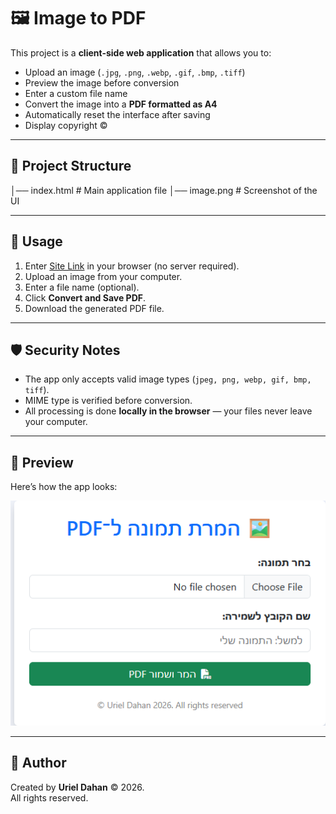 # 🖼️ Image to PDF

This project is a **client-side web application** that allows you to:

- Upload an image (`.jpg`, `.png`, `.webp`, `.gif`, `.bmp`, `.tiff`)
- Preview the image before conversion
- Enter a custom file name
- Convert the image into a **PDF formatted as A4**
- Automatically reset the interface after saving
- Display copyright ©

---

## 📂 Project Structure
│── index.html # Main application file
│── image.png # Screenshot of the UI


---

## 🚀 Usage

1. Enter [Site Link](https://harmonious-mochi-d102df.netlify.app/) in your browser (no server required).
2. Upload an image from your computer.
3. Enter a file name (optional).
4. Click **Convert and Save PDF**.
5. Download the generated PDF file.

---

## 🛡️ Security Notes

- The app only accepts valid image types (`jpeg, png, webp, gif, bmp, tiff`).
- MIME type is verified before conversion.
- All processing is done **locally in the browser** — your files never leave your computer.

---

## 📸 Preview

Here’s how the app looks:

![App Screenshot](image.png)

---

## 👤 Author

Created by **Uriel Dahan** © 2026.  
All rights reserved.